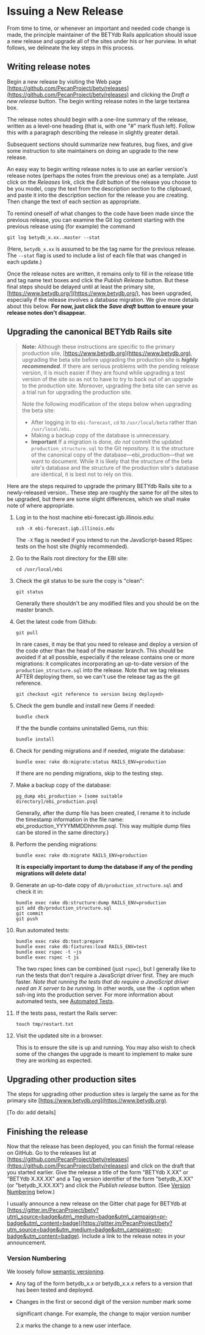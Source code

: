# Issuing a New Release

From time to time, or whenever an important and needed code change is made, the principle maintainer of the BETYdb Rails application should issue a new release and upgrade all of the sites under his or her purview. In what follows, we delineate the key steps in this process.

## Writing release notes

Begin a new release by visiting the Web page [https://github.com/PecanProject/bety/releases](https://github.com/PecanProject/bety/releases) and clicking the _Draft a new release_ button. The begin writing release notes in the large textarea box.

The release notes should begin with a one-line summary of the release, written as a level-one heading \(that is, with one "\#" mark flush left\). Follow this with a paragraph describing the release in slightly greater detail.

Subsequent sections should summarize new features, bug fixes, and give some instruction to site maintainers on doing an upgrade to the new release.

An easy way to begin writing release notes is to use an earlier version's release notes \(perhaps the notes from the previous one\) as a template. Just click on the _Releases_ link, click the _Edit_ button of the release you choose to be you model, copy the text from the description section to the clipboard, and paste it into the description section for the release you are creating. Then change the text of each section as appropriate.

To remind oneself of what changes to the code have been made since the previous release, you can examine the Git log content starting with the previous release using \(for example\) the command

```text
git log betydb_x.xx..master --stat
```

\(Here, `betydb_x.xx` is assumed to be the tag name for the previous release. The `--stat` flag is used to include a list of each file that was changed in each update.\)

Once the release notes are written, it remains only to fill in the release title and tag name text boxes and click the _Publish Release_ button. But these final steps should be delayed until at least the primary site, [https://www.betydb.org/](https://www.betydb.org/), has been upgraded, especially if the release involves a database migration. We give more details about this below. **For now, just click the** _**Save draft**_ **button to ensure your release notes don't disappear.**

## Upgrading the canonical BETYdb Rails site

> **Note:** Although these instructions are specific to the primary production site, [https://www.betydb.org](https://www.betydb.org), upgrading the beta site before upgrading the production site is _**highly recommended**_. If there are serious problems with the pending release version, it is much easier if they are found while upgrading a test version of the site so as not to have to try to back out of an upgrade to the production site. Moreover, upgrading the beta site can serve as a trial run for upgrading the production site.
>
> Note the following modification of the steps below when upgrading the beta site:
>
> * After logging in to `ebi-forecast`, `cd` to `/usr/local/beta` rather than `/usr/local/ebi`.
> * Making a backup copy of the database is unnecessary.
> * **Important** If a migration is done, _do not_ commit the updated `production_structure.sql` to the Git repository. It is the structure of the canonical copy of the database—ebi\_production—that we want to document. While it is likely that the structure of the beta site's database and the structure of the production site's database are identical, it is best not to rely on this.

Here are the steps required to upgrade the primary BETYdb Rails site to a newly-released version.. These step are roughly the same for _all_ the sites to be upgraded, but there are some slight differences, which we shall make note of where appropriate.

1. Log in to the host machine ebi-forecast.igb.illinois.edu:

   ```text
   ssh -X ebi-forecast.igb.illinois.edu
   ```

   The `-X` flag is needed if you intend to run the JavaScript-based RSpec tests on the host site \(highly recommended\).

2. Go to the Rails root directory for the EBI site:

   ```text
   cd /usr/local/ebi
   ```

3. Check the git status to be sure the copy is "clean":

   ```text
   git status
   ```

   Generally there shouldn't be any modified files and you should be on the master branch.

4. Get the latest code from Github:

   ```text
   git pull
   ```

   In rare cases, it may be that you need to release and deploy a version of the code other than the head of the master branch. This should be avoided if at all possible, especially if the release contains one or more migrations: it complicates incorporating an up-to-date version of the `production_structure.sql` into the release. Note that we tag releases AFTER deploying them, so we can't use the release tag as the git reference.

   ```text
   git checkout <git reference to version being deployed>
   ```

5. Check the gem bundle and install new Gems if needed:

   ```text
   bundle check
   ```

   If the the bundle contains uninstalled Gems, run this:

   ```text
   bundle install
   ```

6. Check for pending migrations and if needed, migrate the database:

   ```text
   bundle exec rake db:migrate:status RAILS_ENV=production
   ```

   If there are no pending migrations, skip to the testing step.

7. Make a backup copy of the database:

   ```text
   pg_dump ebi_production > [some suitable directory]/ebi_production.psql
   ```

   Generally, after the dump file has been created, I rename it to include the timestamp information in the file name: ebi\_production\_YYYYMMDDhhmm.psql. This way multiple dump files can be stored in the same directory.\)

8. Perform the pending migrations:

   ```text
   bundle exec rake db:migrate RAILS_ENV=production
   ```

   **It is especially important to dump the database if any of the pending migrations will delete data!**

9. Generate an up-to-date copy of `db/production_structure.sql` and check it in:

   ```text
   bundle exec rake db:structure:dump RAILS_ENV=production
   git add db/production_structure.sql
   git commit
   git push
   ```

10. Run automated tests:

    ```text
    bundle exec rake db:test:prepare
    bundle exec rake db:fixtures:load RAILS_ENV=test
    bundle exec rspec -t ~js
    bundle exec rspec -t js
    ```

    The two rspec lines can be combined \(just `rspec`\), but I generally like to run the tests that don't require a JavaScript driver first. They are much faster. _Note that running the tests that do require a JavaScript driver need an X server to be running._ In other words, use the `-X` option when ssh-ing into the production server. For more information about automated tests, see [Automated Tests](automated_tests.md).

11. If the tests pass, restart the Rails server:

    ```text
    touch tmp/restart.txt
    ```

12. Visit the updated site in a browser.

    This is to ensure the site is up and running. You may also wish to check some of the changes the upgrade is meant to implement to make sure they are working as expected.

## Upgrading other production sites

The steps for upgrading other production sites is largely the same as for the primary site [https://www.betydb.org](https://www.betydb.org).

\[To do: add details\]

## Finishing the release

Now that the release has been deployed, you can finish the formal release on GitHub. Go to the releases list at [https://github.com/PecanProject/bety/releases](https://github.com/PecanProject/bety/releases) and click on the draft that you started earlier. Give the release a title of the form "BETYdb X.XX" or "BETYdb X.XX.XX" and a Tag version identifier of the form "betydb\_X.XX" \(or "betydb\_X.XX.XX"\) and click the _Publish release_ button. \(See [Version Numbering](issuing_a_new_release.md#version-numbering) below.\)

I usually announce a new release on the Gitter chat page for BETYdb at [https://gitter.im/PecanProject/bety?utm\_source=badge&utm\_medium=badge&utm\_campaign=pr-badge&utm\_content=badge](https://gitter.im/PecanProject/bety?utm_source=badge&utm_medium=badge&utm_campaign=pr-badge&utm_content=badge). Include a link to the release notes in your announcement.

### Version Numbering

We loosely follow [semantic versioning](http://semver.org/).

* Any tag of the form betydb\_x.x or betydb\_x.x.x refers to a version that has been tested and deployed.
* Changes in the first or second digit of the version number mark some

  significant change.  For example, the change to major version number

  2.x marks the change to a new user interface.

